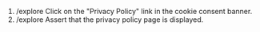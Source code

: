 1. /explore Click on the "Privacy Policy" link in the cookie consent banner.
2. /explore Assert that the privacy policy page is displayed.